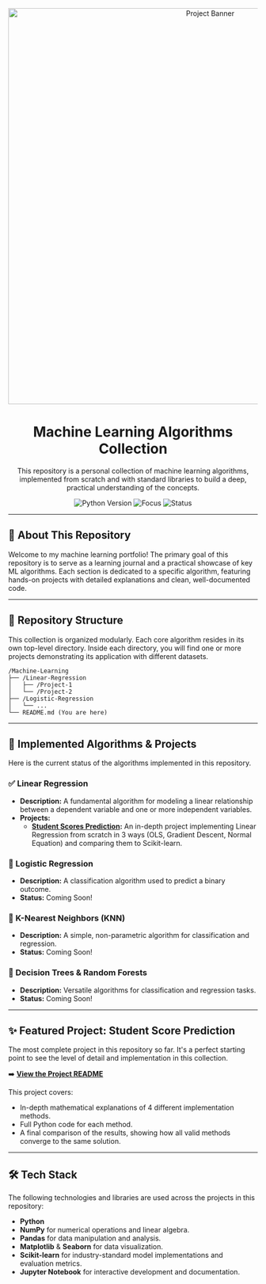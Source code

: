<div align="center">
  <img src="https://user-images.githubusercontent.com/74038190/212284113-f42a762b-9e19-424a-9129-2b3f790c64c7.gif" alt="Project Banner" width="800"/>
  <h1>Machine Learning Algorithms Collection</h1>
  <p>
    This repository is a personal collection of machine learning algorithms, implemented from scratch and with standard libraries to build a deep, practical understanding of the concepts.
  </p>
  
  <p>
    <img src="https://img.shields.io/badge/Python-3.10%2B-blue.svg" alt="Python Version">
    <img src="https://img.shields.io/badge/Focus-Implementation-brightgreen.svg" alt="Focus">
    <img src="https://img.shields.io/badge/Status-In_Progress-yellow.svg" alt="Status">
  </p>
</div>

---

## 📖 About This Repository

Welcome to my machine learning portfolio! The primary goal of this repository is to serve as a learning journal and a practical showcase of key ML algorithms. Each section is dedicated to a specific algorithm, featuring hands-on projects with detailed explanations and clean, well-documented code.

---

## 📂 Repository Structure

This collection is organized modularly. Each core algorithm resides in its own top-level directory. Inside each directory, you will find one or more projects demonstrating its application with different datasets.

```
/Machine-Learning
├── /Linear-Regression
│   ├── /Project-1
│   └── /Project-2
├── /Logistic-Regression
│   └── ...
└── README.md (You are here)
```

---

## 🚀 Implemented Algorithms & Projects

Here is the current status of the algorithms implemented in this repository.

### ✅ Linear Regression
* **Description:** A fundamental algorithm for modeling a linear relationship between a dependent variable and one or more independent variables.
* **Projects:**
    * **[Student Scores Prediction](./Linear-Regression/Student-Scores-Prediction):** An in-depth project implementing Linear Regression from scratch in 3 ways (OLS, Gradient Descent, Normal Equation) and comparing them to Scikit-learn.

### 🚧 Logistic Regression
* **Description:** A classification algorithm used to predict a binary outcome.
* **Status:** Coming Soon!

### 🚧 K-Nearest Neighbors (KNN)
* **Description:** A simple, non-parametric algorithm for classification and regression.
* **Status:** Coming Soon!

### 🚧 Decision Trees & Random Forests
* **Description:** Versatile algorithms for classification and regression tasks.
* **Status:** Coming Soon!

---

## ✨ Featured Project: Student Score Prediction

The most complete project in this repository so far. It's a perfect starting point to see the level of detail and implementation in this collection.

➡️ **[View the Project README](./Linear-Regression/Student-Scores-Prediction/README.md)**

This project covers:
-   In-depth mathematical explanations of 4 different implementation methods.
-   Full Python code for each method.
-   A final comparison of the results, showing how all valid methods converge to the same solution.

---

## 🛠️ Tech Stack

The following technologies and libraries are used across the projects in this repository:

* **Python**
* **NumPy** for numerical operations and linear algebra.
* **Pandas** for data manipulation and analysis.
* **Matplotlib** & **Seaborn** for data visualization.
* **Scikit-learn** for industry-standard model implementations and evaluation metrics.
* **Jupyter Notebook** for interactive development and documentation.
